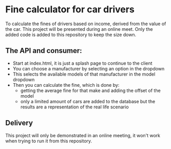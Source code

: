 # Fine calculator for car drivers
To calculate the fines of drivers based on income, derived from the value of the car.
This project will be presented during an online meet.
Only the added code is added to this repository to keep the size down.

## The API and consumer:
- Start at index.html, it is just a splash page to continue to the client
- You can choose a manufacturer by selecting an option in the dropdown
- This selects the available models of that manufacturer in the model dropdown
- Then you can calculate the fine, which is done by:
    - getting the average fine for that make and adding the offset of the model
    - only a limited amount of cars are added to the database but the results are a representation of the real life scenario

## Delivery
This project will only be demonstrated in an online meeting, it won't work when trying to run it from this repository.
